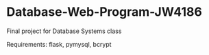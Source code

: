 # Database-Web-Program-JW4186
 Final project for Database Systems class

Requirements: flask, pymysql, bcrypt

